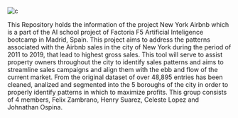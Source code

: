  ![c](https://user-images.githubusercontent.com/110173993/186645065-f5991027-053b-427a-875b-9718b6443ebe.png)













This Repository holds the information of the project New York Airbnb which is a part of the AI school project of Factoria F5 Artificial Inteligence bootcamp in Madrid, Spain. 
This project aims to address the patterns associated with the Airbnb sales in the city of New York during the period of 2011 to 2019, that lead to highest gross sales. 
This tool will serve to assist property owners throughout the city to identify sales patterns and aims to streamline sales campaigns and align them with the ebb and flow of the current market. 
From the original dataset of over 48,895 entries has been cleaned, analized and segmented into the 5 boroughs of the city in order to properly identify patterns in which to maximize profits. 
This group consists of 4 members, Felix Zambrano, Henry Suarez, Celeste Lopez and Johnathan Ospina.

